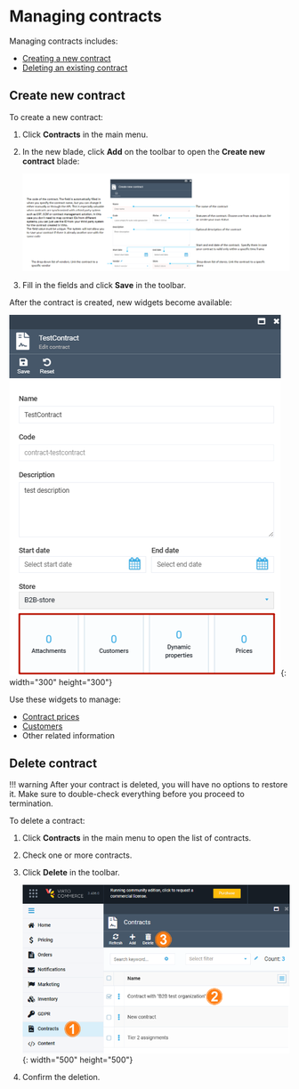 ﻿
# Managing contracts

Managing contracts includes:

* [Creating a new contract](creating-and-terminating-contracts.md#create-new-contract)
* [Deleting an existing contract](creating-and-terminating-contracts.md#delete-contract)

## Create new contract

To create a new contract:

1. Click **Contracts** in the main menu. 

1. In the new blade, click **Add** on the toolbar to open the **Create new contract** blade:

	![Create new contract screen](media/create-new-contract-screen.png)

1. Fill in the fields and click **Save** in the toolbar.

After the contract is created, new widgets become available:

![Contract widgets available](media/widgets.png){: width="300" height="300"}

Use these widgets to manage:

* [Contract prices](managing-contract-prices.md)
* [Customers](managing-contract-customers.md)
* Other related information

## Delete contract

!!! warning
	After your contract is deleted, you will have no options to restore it. Make sure to double-check everything before you proceed to termination.

To delete a contract:

1. Click **Contracts** in the main menu to open the list of contracts. 

1. Check one or more contracts.

1. Click **Delete** in the toolbar.

	![Deleting contract](media/deleting-contract.png){: width="500" height="500"}

1. Confirm the deletion.
